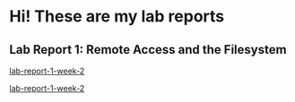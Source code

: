 # Hi! These are my lab reports

## Lab Report 1: Remote Access and the Filesystem

[lab-report-1-week-2](lab-report-1-week-2.md)

[lab-report-1-week-2](https://Kenry3.github.io/cse15l-lab-reports/lab-report-1-week-2.html)
